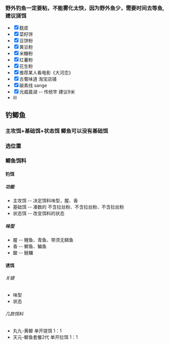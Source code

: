 ### 野外钓鱼一定要粘，不能雾化太快，因为野外鱼少，需要时间去等鱼,建议搓饵



- [x] 麸皮
- [x] 菜籽饼
- [x] 豆饼粉
- [x] 黄豆粉
- [x] 米糠粉
- [x] 红薯粉
- [x] 花生粉
- [x] 推荐某人看电影《大河恋》
- [x] 古蜀味道    淘宝店铺
- [x] 碳素线  sange
- [x] 光威晨湖   -- 传统竿 建议9米
- [x] 

## 钓鲫鱼
### 主攻饵+基础饵+状态饵    鲫鱼可以没有基础饵
### 选位置
### 鲫鱼饵料

#### 钓饵
##### 功能
- 主攻饵 -- 决定饵料味型，腥、香
- 基础饵 -- 凑数的    不含拉丝粉、不含拉丝粉、不含拉丝粉
- 状态饵 -- 改变饵料的状态
##### 味型
- 腥 -- 鲤鱼、青鱼、带须无鳞鱼
- 香 -- 鲫鱼、鳊鱼
- 酸 -- 鲢鳙

#### 诱饵

###### 关键
- 味型
- 状态
###### 几款饵料
- 丸九-黄鲫                      单开搓饵                                 1：1
- 天元-鲫鱼套餐2代               单开拉饵                                 1：1

